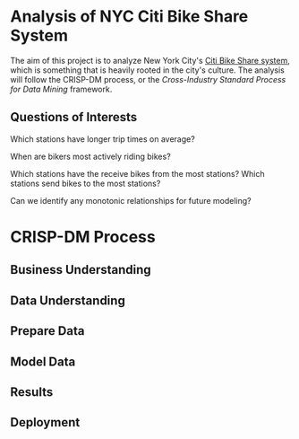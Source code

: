 # Analysis of NYC Citi Bike Share System
The aim of this project is to analyze New York City's [Citi Bike Share system](https://citibikenyc.com/), which is something that is heavily rooted in the city's culture. The analysis will follow the CRISP-DM process, or the _Cross-Industry Standard Process for Data Mining_ framework.

## Questions of Interests
Which stations have longer trip times on average?

When are bikers most actively riding bikes?

Which stations have the receive bikes from the most stations? Which stations send bikes to the most stations?

Can we identify any monotonic relationships for future modeling?


# CRISP-DM Process

## Business Understanding

## Data Understanding

## Prepare Data

##  Model Data

## Results

## Deployment
